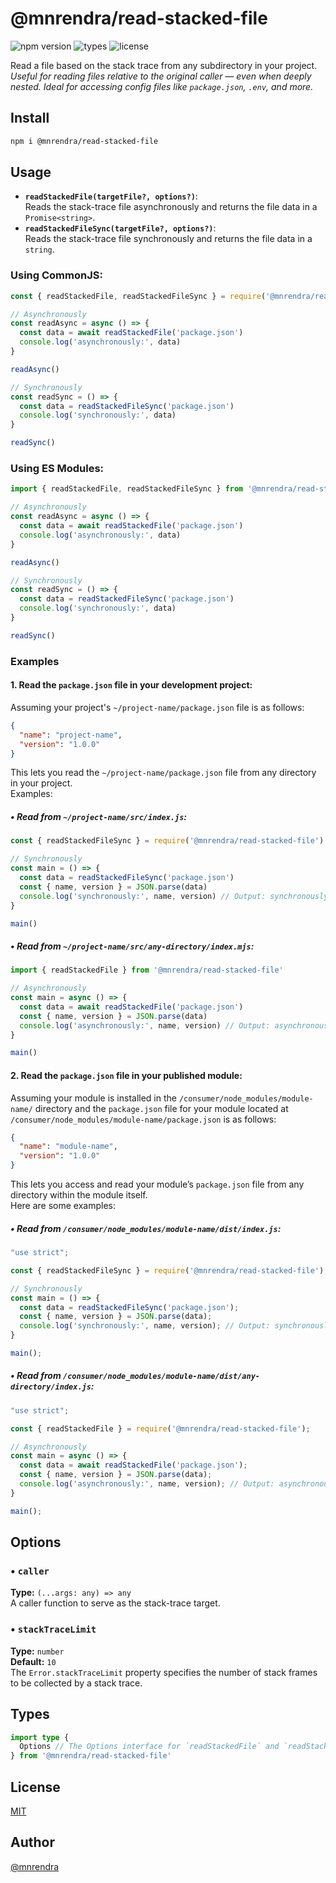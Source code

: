 # @mnrendra/read-stacked-file

![npm version](https://img.shields.io/npm/v/@mnrendra/read-stacked-file)
![types](https://img.shields.io/npm/types/@mnrendra/read-stacked-file)
![license](https://img.shields.io/npm/l/@mnrendra/read-stacked-file)

Read a file based on the stack trace from any subdirectory in your project.<br/>
*Useful for reading files relative to the original caller — even when deeply nested. Ideal for accessing config files like `package.json`, `.env`, and more.*

## Install
```bash
npm i @mnrendra/read-stacked-file
```

## Usage
- **`readStackedFile(targetFile?, options?)`**:<br/>
Reads the stack-trace file asynchronously and returns the file data in a `Promise<string>`.
- **`readStackedFileSync(targetFile?, options?)`**:<br/>
Reads the stack-trace file synchronously and returns the file data in a `string`.

### Using **CommonJS**:
```javascript
const { readStackedFile, readStackedFileSync } = require('@mnrendra/read-stacked-file')

// Asynchronously
const readAsync = async () => {
  const data = await readStackedFile('package.json')
  console.log('asynchronously:', data)
}

readAsync()

// Synchronously
const readSync = () => {
  const data = readStackedFileSync('package.json')
  console.log('synchronously:', data)
}

readSync()
```

### Using **ES Modules**:
```javascript
import { readStackedFile, readStackedFileSync } from '@mnrendra/read-stacked-file'

// Asynchronously
const readAsync = async () => {
  const data = await readStackedFile('package.json')
  console.log('asynchronously:', data)
}

readAsync()

// Synchronously
const readSync = () => {
  const data = readStackedFileSync('package.json')
  console.log('synchronously:', data)
}

readSync()
```

### Examples

#### 1. Read the `package.json` file in your development project:
Assuming your project's `~/project-name/package.json` file is as follows:
```json
{
  "name": "project-name",
  "version": "1.0.0"
}
```

This lets you read the `~/project-name/package.json` file from any directory in your project.<br/>
Examples:<br/>

##### • Read from `~/project-name/src/index.js`:
```javascript
const { readStackedFileSync } = require('@mnrendra/read-stacked-file')

// Synchronously
const main = () => {
  const data = readStackedFileSync('package.json')
  const { name, version } = JSON.parse(data)
  console.log('synchronously:', name, version) // Output: synchronously: project-name 1.0.0
}

main()
```

##### • Read from `~/project-name/src/any-directory/index.mjs`:
```javascript
import { readStackedFile } from '@mnrendra/read-stacked-file'

// Asynchronously
const main = async () => {
  const data = await readStackedFile('package.json')
  const { name, version } = JSON.parse(data)
  console.log('asynchronously:', name, version) // Output: asynchronously: project-name 1.0.0
}

main()
```

#### 2. Read the `package.json` file in your published module:
Assuming your module is installed in the `/consumer/node_modules/module-name/` directory and the `package.json` file for your module located at `/consumer/node_modules/module-name/package.json` is as follows:
```json
{
  "name": "module-name",
  "version": "1.0.0"
}
```

This lets you access and read your module’s `package.json` file from any directory within the module itself.<br/>
Here are some examples:<br/>

##### • Read from `/consumer/node_modules/module-name/dist/index.js`:
```javascript
"use strict";

const { readStackedFileSync } = require('@mnrendra/read-stacked-file');

// Synchronously
const main = () => {
  const data = readStackedFileSync('package.json');
  const { name, version } = JSON.parse(data);
  console.log('synchronously:', name, version); // Output: synchronously: module-name 1.0.0
}

main();
```

##### • Read from `/consumer/node_modules/module-name/dist/any-directory/index.js`:
```javascript
"use strict";

const { readStackedFile } = require('@mnrendra/read-stacked-file');

// Asynchronously
const main = async () => {
  const data = await readStackedFile('package.json');
  const { name, version } = JSON.parse(data);
  console.log('asynchronously:', name, version); // Output: asynchronously: module-name 1.0.0
}

main();
```

## Options

### • `caller`
**Type:** `(...args: any) => any`<br/>
A caller function to serve as the stack-trace target.

### • `stackTraceLimit`
**Type:** `number`<br/>
**Default:** `10`<br/>
The `Error.stackTraceLimit` property specifies the number of stack frames to be collected by a stack trace.

## Types
```typescript
import type {
  Options // The Options interface for `readStackedFile` and `readStackedFileSync`.
} from '@mnrendra/read-stacked-file'
```

## License
[MIT](https://github.com/mnrendra/read-stacked-file/blob/HEAD/LICENSE)

## Author
[@mnrendra](https://github.com/mnrendra)
